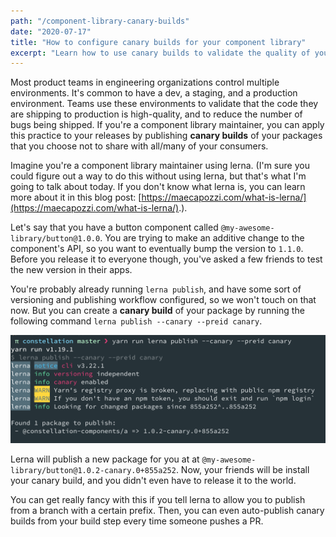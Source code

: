 ```yaml
---
path: "/component-library-canary-builds"
date: "2020-07-17"
title: "How to configure canary builds for your component library"
excerpt: "Learn how to use canary builds to validate the quality of your component library's components."
---
```


Most product teams in engineering organizations control multiple environments. It's common to have a dev, a staging, and a production environment. Teams use these environments to validate that the code they are shipping to production is high-quality, and to reduce the number of bugs being shipped. If you're a component library maintainer, you can apply this practice to your releases by publishing **canary builds** of your packages that you choose not to share with all/many of your consumers.

Imagine you're a component library maintainer using lerna. (I'm sure you could figure out a way to do this without using lerna, but that's what I'm going to talk about today. If you don't know what lerna is, you can learn more about it in this blog post: [https://maecapozzi.com/what-is-lerna/](https://maecapozzi.com/what-is-lerna/).).

Let's say that you have a button component called `@my-awesome-library/button@1.0.0`. You are trying to make an additive change to the component's API, so you want to eventually bump the version to `1.1.0`. Before you release it to everyone though, you've asked a few friends to test the new version in their apps.

You're probably already running `lerna publish`, and have some sort of versioning and publishing workflow configured, so we won't touch on that now. But you can create a **canary build** of your package by running the following command `lerna publish --canary --preid canary`.

![An image of the terminal commands previously explained](../../assets/canary-build.png)

Lerna will publish a new package for you at at `@my-awesome-library/button@1.0.2-canary.0+855a252`. Now, your friends will be install your canary build, and you didn't even have to release it to the world.

You can get really fancy with this if you tell lerna to allow you to publish from a branch with a certain prefix. Then, you can even auto-publish canary builds from your build step every time someone pushes a PR.
